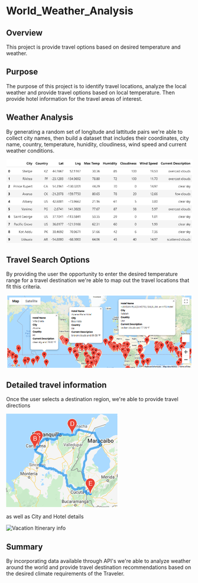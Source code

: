 # World_Weather_Analysis

## Overview
This project is provide travel options based on desired temperature and weather.

## Purpose
The purpose of this project is to identify travel locations, analyze the local weather and provide travel options based on local temperature. Then provide hotel information for the travel areas of interest.

## Weather Analysis
By generating a random set of longitude and lattitude pairs we're able to collect city names, then build a dataset that includes their coordinates, city name, country, temperature, hunidity, cloudiness, wind speed and current weather conditions.

![weatherPy Database](weather_data/Weather_database.png)

## Travel Search Options
By providing the user the opportunity to enter the desired temperature range for a travel destination we're able to map out the travel locations that fit this criteria.

![WeatherPy vacation map](Vacation_Search/WeatherPy_vacation_map.png)

## Detailed travel information
Once the user selects a destination region, we're able to provide travel directions

![Vacation Itinerary info](Vacation_Itinerary/WeatherPy_travel_map.png)

as well as City and Hotel details

![Vacation Itinerary info](Vacation_Itinerary/WeatherPy_travel_map_marker.png)

## Summary
By incorporating data available through API's we're able to analyze weather around the world and provide travel destination recommendations based on the desired climate requirements of the Traveler.
